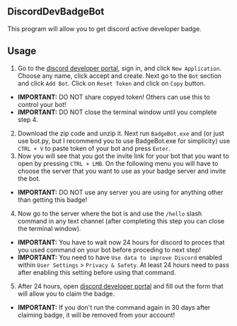 ## DiscordDevBadgeBot
This program will allow you to get discord active developer badge.

## Usage
1. Go to the [discord developer portal](https://discord.com/developers/applications), sign in, and click `New Application`. Choose any name, click accept and create. Next go to the `Bot` section and click `Add Bot`. Click on `Reset Token` and click on `Copy` button.
- **IMPORTANT:** DO NOT share copyed token! Others can use this to control your bot!
- **IMPORTANT:** DO NOT close the terminal window until you complete step 4.
2. Download the zip code and unzip it. Next run `BadgeBot.exe` and (or just use bot.py, but I recommend you to use BadgeBot.exe for simplicity) use `CTRL + V` to paste token of your bot and press `Enter`.
3. Now you will see that you got the invite link for your bot that you want to open by pressing `CTRL + LMB`. On the following menu you will have to choose the server that you want to use as your badge server and invite the bot.
- **IMPORTANT:** DO NOT use any server you are using for anything other than getting this badge!
4. Now go to the server where the bot is and use the `/hello` slash command in any text channel (after completing this step you can close the terminal window).
- **IMPORTANT:** You have to wait now 24 hours for discord to proces that you used command on your bot before proceding to next step!
- **IMPORTANT:** You need to have `Use data to improve Discord` enabled within `User Settings` > `Privacy & Safety`. At least 24 hours need to pass after enabling this setting before using that command.
5. After 24 hours, open [discord developer portal](https://discord.com/developers/active-developer) and fill out the form that will allow you to claim the badge.
- **IMPORTANT:** If you don't run the command again in 30 days after claiming  badge, it will be removed from your account!

